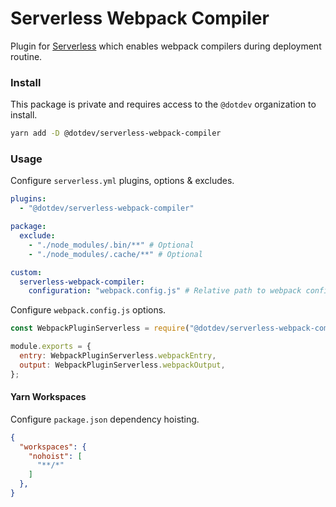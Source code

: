 # Serverless Webpack Compiler

Plugin for [Serverless](https://serverless.com) which enables webpack compilers during deployment routine.

### Install

This package is private and requires access to the `@dotdev` organization to install.

```bash
yarn add -D @dotdev/serverless-webpack-compiler
```

### Usage

Configure `serverless.yml` plugins, options & excludes.

```yaml
plugins:
  - "@dotdev/serverless-webpack-compiler"

package:
  exclude:
    - "./node_modules/.bin/**" # Optional
    - "./node_modules/.cache/**" # Optional

custom:
  serverless-webpack-compiler:
    configuration: "webpack.config.js" # Relative path to webpack configuration.
```

Configure `webpack.config.js` options.

```js
const WebpackPluginServerless = require("@dotdev/serverless-webpack-compiler");

module.exports = {
  entry: WebpackPluginServerless.webpackEntry,
  output: WebpackPluginServerless.webpackOutput,
};
```

#### Yarn Workspaces

Configure `package.json` dependency hoisting.

```json
{
  "workspaces": {
    "nohoist": [
      "**/*"
    ]
  },
}
```
